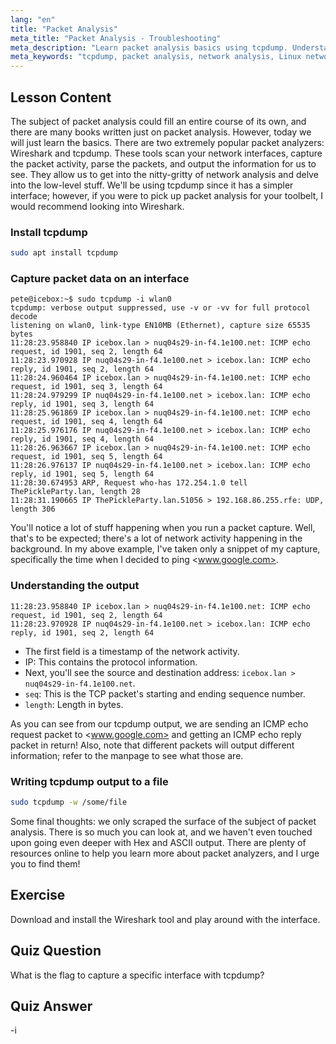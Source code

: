 ```yaml
---
lang: "en"
title: "Packet Analysis"
meta_title: "Packet Analysis - Troubleshooting"
meta_description: "Learn packet analysis basics using tcpdump. Understand network traffic, capture data, and interpret output with this beginner-friendly Linux guide."
meta_keywords: "tcpdump, packet analysis, network analysis, Linux networking, beginner tutorial, Wireshark, Linux commands, network traffic"
---
```


## Lesson Content

The subject of packet analysis could fill an entire course of its own, and there are many books written just on packet analysis. However, today we will just learn the basics. There are two extremely popular packet analyzers: Wireshark and tcpdump. These tools scan your network interfaces, capture the packet activity, parse the packets, and output the information for us to see. They allow us to get into the nitty-gritty of network analysis and delve into the low-level stuff. We'll be using tcpdump since it has a simpler interface; however, if you were to pick up packet analysis for your toolbelt, I would recommend looking into Wireshark.

### Install tcpdump

```bash
sudo apt install tcpdump
```

### Capture packet data on an interface

```plaintext
pete@icebox:~$ sudo tcpdump -i wlan0
tcpdump: verbose output suppressed, use -v or -vv for full protocol decode
listening on wlan0, link-type EN10MB (Ethernet), capture size 65535 bytes
11:28:23.958840 IP icebox.lan > nuq04s29-in-f4.1e100.net: ICMP echo request, id 1901, seq 2, length 64
11:28:23.970928 IP nuq04s29-in-f4.1e100.net > icebox.lan: ICMP echo reply, id 1901, seq 2, length 64
11:28:24.960464 IP icebox.lan > nuq04s29-in-f4.1e100.net: ICMP echo request, id 1901, seq 3, length 64
11:28:24.979299 IP nuq04s29-in-f4.1e100.net > icebox.lan: ICMP echo reply, id 1901, seq 3, length 64
11:28:25.961869 IP icebox.lan > nuq04s29-in-f4.1e100.net: ICMP echo request, id 1901, seq 4, length 64
11:28:25.976176 IP nuq04s29-in-f4.1e100.net > icebox.lan: ICMP echo reply, id 1901, seq 4, length 64
11:28:26.963667 IP icebox.lan > nuq04s29-in-f4.1e100.net: ICMP echo request, id 1901, seq 5, length 64
11:28:26.976137 IP nuq04s29-in-f4.1e100.net > icebox.lan: ICMP echo reply, id 1901, seq 5, length 64
11:28:30.674953 ARP, Request who-has 172.254.1.0 tell ThePickleParty.lan, length 28
11:28:31.190665 IP ThePickleParty.lan.51056 > 192.168.86.255.rfe: UDP, length 306
```

You'll notice a lot of stuff happening when you run a packet capture. Well, that's to be expected; there's a lot of network activity happening in the background. In my above example, I've taken only a snippet of my capture, specifically the time when I decided to ping <www.google.com>.

### Understanding the output

```plaintext
11:28:23.958840 IP icebox.lan > nuq04s29-in-f4.1e100.net: ICMP echo request, id 1901, seq 2, length 64
11:28:23.970928 IP nuq04s29-in-f4.1e100.net > icebox.lan: ICMP echo reply, id 1901, seq 2, length 64
```

- The first field is a timestamp of the network activity.
- IP: This contains the protocol information.
- Next, you'll see the source and destination address: `icebox.lan > nuq04s29-in-f4.1e100.net`.
- `seq`: This is the TCP packet's starting and ending sequence number.
- `length`: Length in bytes.

As you can see from our tcpdump output, we are sending an ICMP echo request packet to <www.google.com> and getting an ICMP echo reply packet in return! Also, note that different packets will output different information; refer to the manpage to see what those are.

### Writing tcpdump output to a file

```bash
sudo tcpdump -w /some/file
```

Some final thoughts: we only scraped the surface of the subject of packet analysis. There is so much you can look at, and we haven't even touched upon going even deeper with Hex and ASCII output. There are plenty of resources online to help you learn more about packet analyzers, and I urge you to find them!

## Exercise

Download and install the Wireshark tool and play around with the interface.

## Quiz Question

What is the flag to capture a specific interface with tcpdump?

## Quiz Answer

-i
